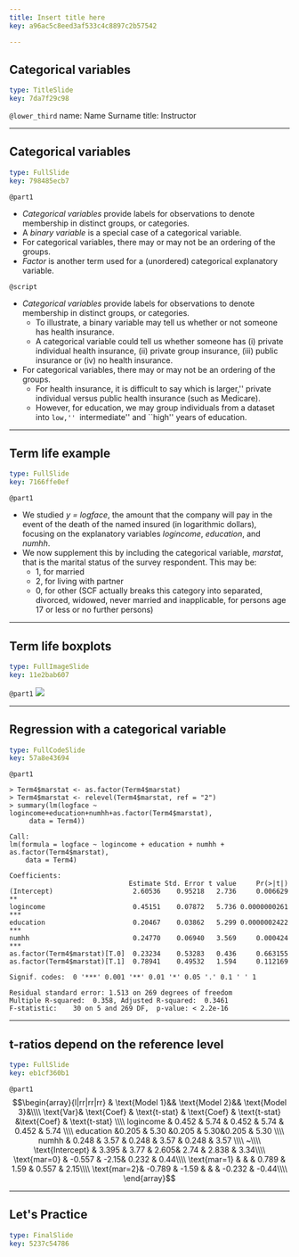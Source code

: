 ```yaml
---
title: Insert title here
key: a96ac5c8eed3af533c4c8897c2b57542

---
```

## Categorical variables

```yaml
type: TitleSlide
key: 7da7f29c98
```





`@lower_third`
name: Name Surname
title: Instructor




---
## Categorical variables

```yaml
type: FullSlide
key: 798485ecb7
```

`@part1`
- *Categorical variables* provide labels for observations to denote membership in distinct groups, or categories.
- A *binary variable* is a special case of a categorical variable.
- For categorical variables, there may or may not be an ordering of the groups.
- *Factor* is another term used for a (unordered) categorical explanatory variable.





`@script`
- *Categorical variables* provide labels for observations to denote membership in distinct groups, or categories.
    - To illustrate, a binary variable may tell us whether or not someone has health insurance.
    - A categorical variable could tell us whether someone has (i) private individual health insurance, (ii) private group insurance, (iii) public insurance or (iv) no health insurance.
- For categorical variables, there may or may not be an ordering of the groups.
    - For health insurance, it is difficult to say which is larger,'' private individual versus public health insurance (such as Medicare).
    - However, for education, we may group individuals from a dataset into ``low,'' ``intermediate'' and ``high'' years of education.



---
## Term life example

```yaml
type: FullSlide
key: 7166ffe0ef
```

`@part1`
- We studied *y = logface*, the amount that the company will pay in the event
of the death of the named insured (in logarithmic dollars), focusing on the explanatory variables *logincome*, *education*, and *numhh*.
- We now supplement this by including the categorical variable, *marstat*, that is the marital status of the survey respondent. This may be:
    - 1, for married
    - 2, for living with partner
    - 0, for other (SCF actually breaks this category into separated, divorced, widowed, never married and inapplicable, for persons age 17 or less or no further persons)








---
## Term life boxplots

```yaml
type: FullImageSlide
key: 11e2bab607
```

`@part1`
![](https://assets.datacamp.com/production/repositories/2610/datasets/3ab880e85531e030600ff8956b876a56e6ad87c5/Ch3BoxplotMarStatus.png)








---
## Regression with a categorical variable

```yaml
type: FullCodeSlide
key: 57a8e43694
```

`@part1`
```
> Term4$marstat <- as.factor(Term4$marstat)
> Term4$marstat <- relevel(Term4$marstat, ref = "2")
> summary(lm(logface ~ logincome+education+numhh+as.factor(Term4$marstat), 
     data = Term4))

Call:
lm(formula = logface ~ logincome + education + numhh + as.factor(Term4$marstat), 
    data = Term4)

Coefficients:
                              Estimate Std. Error t value     Pr(>|t|)    
(Intercept)                    2.60536    0.95218   2.736     0.006629 ** 
logincome                      0.45151    0.07872   5.736 0.0000000261 ***
education                      0.20467    0.03862   5.299 0.0000002422 ***
numhh                          0.24770    0.06940   3.569     0.000424 ***
as.factor(Term4$marstat)[T.0]  0.23234    0.53283   0.436     0.663155    
as.factor(Term4$marstat)[T.1]  0.78941    0.49532   1.594     0.112169    

Signif. codes:  0 '***' 0.001 '**' 0.01 '*' 0.05 '.' 0.1 ' ' 1

Residual standard error: 1.513 on 269 degrees of freedom
Multiple R-squared:  0.358,	Adjusted R-squared:  0.3461 
F-statistic:    30 on 5 and 269 DF,  p-value: < 2.2e-16
```








---
## t-ratios depend on the reference level

```yaml
type: FullSlide
key: eb1cf360b1
```

`@part1`
$$\begin{array}{l|rr|rr|rr}
 & \text{Model 1}&& \text{Model 2}&& \text{Model 3}&\\\\
 \text{Var}& \text{Coef} & \text{t-stat} & \text{Coef} & \text{t-stat} &\text{Coef} & \text{t-stat} \\\\
logincome & 0.452 & 5.74 & 0.452 & 5.74 & 0.452 & 5.74 \\\\
education &0.205 & 5.30 &0.205 & 5.30&0.205 & 5.30 \\\\
numhh     & 0.248 & 3.57 & 0.248 & 3.57 & 0.248 & 3.57 \\\\ ~\\\\
\text{Intercept} & 3.395 & 3.77  & 2.605&  2.74 & 2.838 & 3.34\\\\
\text{mar=0}    & -0.557 & -2.15&  0.232 &  0.44\\\\
\text{mar=1} & & & 0.789 & 1.59 & 0.557 & 2.15\\\\
\text{mar=2}& -0.789 & -1.59 & & & -0.232 & -0.44\\\\
\end{array}$$








---
## Let's Practice

```yaml
type: FinalSlide
key: 5237c54786
```








